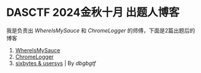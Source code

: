 # DASCTF 2024金秋十月 出题人博客

我是负责出 *WhereIsMySauce* 和 *ChromeLogger* 的师傅，下面是2篇出题后的博客

1. [WhereIsMySauce](./WhereIsMySauce.md)
2. [ChromeLogger](./ChromeLogger.md)
3. [sixbytes & usersys](http://dbgbgtf.top/2024/10/23/dasctf/) | By *dbgbgtf*
